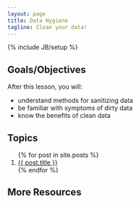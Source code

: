 ```yaml
---
layout: page
title: Data Hygiene
tagline: Clean your data!
---
```

{% include JB/setup %}

## Goals/Objectives

After this lesson, you will:

  - understand methods for sanitizing data
  - be familiar with symptoms of dirty data
  - know the benefits of clean data


## Topics

<ol class="posts">
  {% for post in site.posts %}
    <li><a href="{{ BASE_PATH }}{{ post.url }}">{{ post.title }}</a></li>
  {% endfor %}
</ol>

## More Resources


